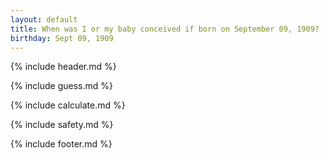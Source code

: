 ```yaml
---
layout: default
title: When was I or my baby conceived if born on September 09, 1909?
birthday: Sept 09, 1909
---
```


{% include header.md %}

{% include guess.md %}

{% include calculate.md %}

{% include safety.md %}

{% include footer.md %}



